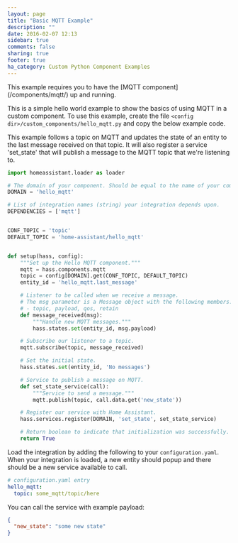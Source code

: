 ```yaml
---
layout: page
title: "Basic MQTT Example"
description: ""
date: 2016-02-07 12:13
sidebar: true
comments: false
sharing: true
footer: true
ha_category: Custom Python Component Examples
---
```


<p class='note'>
This example requires you to have the [MQTT component](/components/mqtt/) up and running.
</p>

This is a simple hello world example to show the basics of using MQTT in a custom component. To use this example, create the file `<config dir>/custom_components/hello_mqtt.py` and copy the below example code.

This example follows a topic on MQTT and updates the state of an entity to the last message received on that topic. It will also register a service 'set_state' that will publish a message to the MQTT topic that we're listening to.

```python
import homeassistant.loader as loader

# The domain of your component. Should be equal to the name of your component.
DOMAIN = 'hello_mqtt'

# List of integration names (string) your integration depends upon.
DEPENDENCIES = ['mqtt']


CONF_TOPIC = 'topic'
DEFAULT_TOPIC = 'home-assistant/hello_mqtt'


def setup(hass, config):
    """Set up the Hello MQTT component."""
    mqtt = hass.components.mqtt
    topic = config[DOMAIN].get(CONF_TOPIC, DEFAULT_TOPIC)
    entity_id = 'hello_mqtt.last_message'

    # Listener to be called when we receive a message.
    # The msg parameter is a Message object with the following members:
    # - topic, payload, qos, retain
    def message_received(msg):
        """Handle new MQTT messages."""
        hass.states.set(entity_id, msg.payload)

    # Subscribe our listener to a topic.
    mqtt.subscribe(topic, message_received)

    # Set the initial state.
    hass.states.set(entity_id, 'No messages')

    # Service to publish a message on MQTT.
    def set_state_service(call):
        """Service to send a message."""
        mqtt.publish(topic, call.data.get('new_state'))

    # Register our service with Home Assistant.
    hass.services.register(DOMAIN, 'set_state', set_state_service)

    # Return boolean to indicate that initialization was successfully.
    return True
```

Load the integration by adding the following to your `configuration.yaml`. When your integration is loaded, a new entity should popup and there should be a new service available to call.

```yaml
# configuration.yaml entry
hello_mqtt:
  topic: some_mqtt/topic/here
```

You can call the service with example payload:

```json
{
  "new_state": "some new state"
}
```
